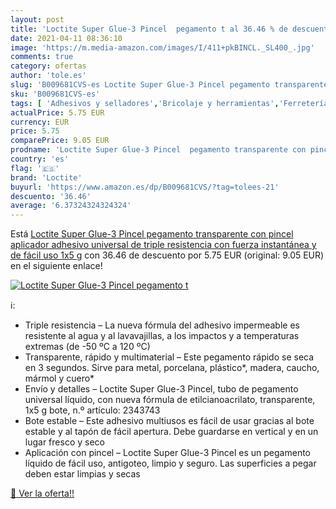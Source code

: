 ```yaml
---
layout: post
title: 'Loctite Super Glue-3 Pincel  pegamento t al 36.46 % de descuento'
date: 2021-04-11 08:36:10
image: 'https://m.media-amazon.com/images/I/411+pkBINCL._SL400_.jpg'
comments: true
category: ofertas
author: 'tole.es'
slug: 'B009681CVS-es Loctite Super Glue-3 Pincel pegamento transparente con...'
sku: 'B009681CVS-es'
tags: [ 'Adhesivos y selladores','Bricolaje y herramientas','Ferretería','Pegamentos instantáneos','loctite', ]
actualPrice: 5.75 EUR
currency: EUR
price: 5.75
comparePrice: 9.05 EUR
prodname: 'Loctite Super Glue-3 Pincel  pegamento transparente con pincel aplicador  adhesivo universal de triple resistencia  con fuerza instantánea y de fácil uso  1x5 g'
country: 'es'
flag: '🇪🇸'
brand: 'Loctite'
buyurl: 'https://www.amazon.es/dp/B009681CVS/?tag=tolees-21'
descuento: '36.46'
average: '6.37324324324324'
---
```


Está [Loctite Super Glue-3 Pincel  pegamento transparente con pincel aplicador  adhesivo universal de triple resistencia  con fuerza instantánea y de fácil uso  1x5 g](https://www.amazon.es/dp/B009681CVS/?tag=tolees-21) con 36.46 de descuento por 5.75 EUR (original: 9.05 EUR) en el siguiente enlace!

[![Loctite Super Glue-3 Pincel  pegamento t](https://m.media-amazon.com/images/I/411+pkBINCL._SL400_.jpg)](https://www.amazon.es/dp/B009681CVS/?tag=tolees-21)

ℹ️:

- Triple resistencia – La nueva fórmula del adhesivo impermeable es resistente al agua y al lavavajillas, a los impactos y a temperaturas extremas (de -50 ºC a 120 ºC)
- Transparente, rápido y multimaterial – Este pegamento rápido se seca en 3 segundos. Sirve para metal, porcelana, plástico*, madera, caucho, mármol y cuero*
- Envío y detalles – Loctite Super Glue-3 Pincel, tubo de pegamento universal líquido, con nueva fórmula de etilcianoacrilato, transparente, 1x5 g bote, n.º artículo: 2343743
- Bote estable – Este adhesivo multiusos es fácil de usar gracias al bote estable y al tapón de fácil apertura. Debe guardarse en vertical y en un lugar fresco y seco
- Aplicación con pincel – Loctite Super Glue-3 Pincel es un pegamento líquido de fácil uso, antigoteo, limpio y seguro. Las superficies a pegar deben estar limpias y secas

[🛒 Ver la oferta!!](https://www.amazon.es/dp/B009681CVS/?tag=tolees-21)

